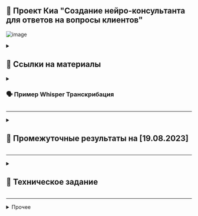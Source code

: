 ## 💠 Проект Киа "Создание нейро-консультанта для ответов на вопросы клиентов"
![image](https://github.com/terrainternship/KIA-GPT/assets/99917230/2a432b89-43ab-4a3d-8c17-b9563cf96457)


<details>
    <summary><h2>💾 Ссылки на материалы</h2></summary><p>
<li><strong><a href="https://raw.githubusercontent.com/terrainternship/KIA-GPT/main/Dmitrii_Panfilov/Kia_Solution_Model_v40.pdf">⚙️ Схема Интеграции Решения в Прод</a></strong></li>
<li><strong><a href="https://colab.research.google.com/drive/1E-zR2zCRih5XkmhqL592cmijf1jWv-6S?usp=sharing">🗣 Whisper Транскрибация [Google Colab Notebook]</a></strong></li>
<li><strong><a href="https://drive.google.com/file/d/1FIt8qR5-ZGaVwmUwRKSqgbfhz6h-aIDf/view?usp=sharing">🌐Ссылка на архив с обработанными видео-файлами [Google Drive]</a></strong></li>
</p>
</details>
    
<details><summary><h3>🗣 Пример Whisper Транскрибация</h3></summary><p>
<li><strong><a href="https://colab.research.google.com/drive/1E-zR2zCRih5XkmhqL592cmijf1jWv-6S?usp=sharing">Google Colab Notebook</a></strong></li><br>
<img src="https://github.com/terrainternship/KIA-GPT/assets/99917230/b89d1c06-6006-4fc8-a6bf-a51350207f66" alt="image" />
</p></details>

---

<details><summary><h2>📆 Промежуточные результаты на [19.08.2023]</h2></summary>
    <h3>🔘 [19.09.2023]: Разработка схемы интеграции решения в прод</h3>
<li>1. Анализ подходов для интгерации подобных решений на рынке с учетом ТЗ заказчика</li>
<li>2. Разработка схемы интеграции решения в прод, выделение основных этапов внедрения</li>
    <h3>🔘 [12.09.2023]: Приведение кода по Транскрибации к формату Google Colab</h3>
<li>1. Подготовка Google Colab Notebook для транскрибации [Whisper]</li>
<li>2. Поиск в ручном режиме ссылок на Видео (запрещенных для парсинга), транскрибация неохваченных видео в автоматическом режиме</li>
    <h3>🔘 [07.09.2023]: Транскрибация и Суммаризация Видео по ограниченному ТЗ списку</h3><p>
<li>1. Окончательная транскрибация всех найденных видео компании Киа</li>
<li>2. Создание Базы Знаний в виде файла Markdown с добавлением ссылок на изображение и транскрибированного текста (11 видео из заданного списка). Из 86 ссылок в ТЗ запрещены к парсингу 16 ссылок, а 8 - несуществующие!</li>
<li>3. Создание пилотного Телеграм-Бота для обработки pdf-файлов с возможностью суммаризации</li>
    <br>
    <h3>🔘 [31.08.2023]: Транскрибация и Суммаризация Видео</h3>
<li>1. Найдено <b>390 видео по Киа</b>, из которых выделялись аудио-дорожки</li>
<li>2. Проведен сравнительный анализ методов транскрибации аудио (преобразование в текстовый формат): <b>Субтитры с Youtube, Тиньков, Whisper (LARGE vs LARGE_v2)</b></li>
<li>3. Выполнена <b>транскрибация</b> для 390 аудио файлов</li>
<li>4. Проведен экспресс-анализ методов суммаризации ("конденсация текста"): <b>chatGPT, Hugging Face Transformers, модели Сбера (ruBERT и online API)</b></li>
<li>5. Выполнена <b>суммаризация всех полученных текстов</b> с представлением нескольких вариантов в формате JSON через <b>online API модель Сбера</b> (с выделением варианта <b>Best</b>)</li>
<br>
</p></details>

---

<details><summary><h2>🪬 Техническое задание</h2></summary><p>
<h3>🌐 Источники:</h3>
<li><b><a href="https://docs.google.com/spreadsheets/d/1UDwTDX41NHL626aZpLGO4yvYDvX4P_wfL20kv6ekbD8/edit?usp=sharing">Диалоги оператор + клиент</a></b></li>
<li><b><a href="https://docs.google.com/spreadsheets/d/1btiLDeliT87fFw4yI4aFMEthwL0GtUFMKAgGDW6ryOk/edit?usp=sharing">Список страниц</a></b></li>
<h3>💎 Цель проекта:</h3> 
<b>👁‍🗨 Создать нейро-консультанта, отвечающего на вопросы клиентов организации по продуктам и услугам компании.</b>
<h3>🗒 Основные задачи:</h3>
<h4>1. Подготовка базы знаний:</h4>
<li>Сбор базы знаний (на основе представленных заказчиком ссылок и документов)</li>
<li>оптимизация структуры базы знаний</li>
<li>разделение базы знаний на логические блоки</li>
‌<h4>2. Составление алгоритма с дообучением ChatGPT. Проработка механизма ведения диалога</h4>
<h4>3. Тестирование алгоритма:</h4>
<li>создание пула вопросов для тестирования</li>
<li>тестирование алгоритма</li>
<li>корректировка базы знаний и алгоритма</li>
<h4>4. Внедрение и тестирование:</h4>
<li>Интеграция нейро-консультанта по согласованию с заказчиком</li>
<li>Проведение тестирования и отладки системы</li>
<h3>🔰 Ожидаемые результаты:</h3>
<li><b>🤖 Нейро-консультант, отвечающий на вопросы клиентов компании по продуктам и услугам.</b></li>
<li>‌<b>📆 Сроки проекта: 3 месяца</b></li>
</p></details>

---

<details><summary>Прочее</summary>
### 📡 Запуск

1. Установка зависимости:
   ```bash
   pip install -r requirements.txt

2. Для обучения:
   ```bash
   python3 algorithm/chatgpt_training.py
</details>
